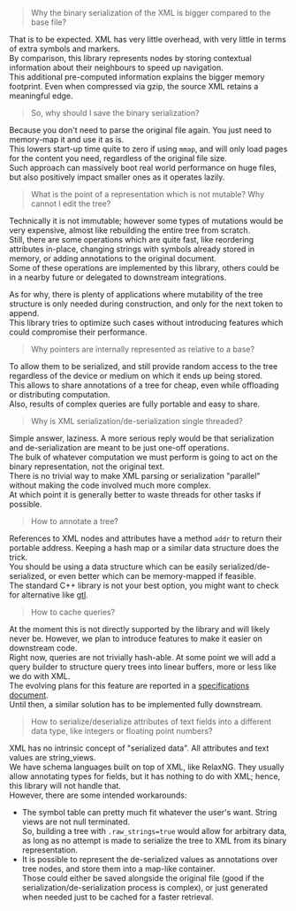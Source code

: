 > Why the binary serialization of the XML is bigger compared to the base file?

That is to be expected. XML has very little overhead, with very little in terms of extra symbols and markers.  
By comparison, this library represents nodes by storing contextual information about their neighbours to speed up navigation.  
This additional pre-computed information explains the bigger memory footprint. Even when compressed via gzip, the source XML retains a meaningful edge.  

> So, why should I save the binary serialization?

Because you don't need to parse the original file again. You just need to memory-map it and use it as is.  
This lowers start-up time quite to zero if using `mmap`, and will only load pages for the content you need, regardless of the original file size.  
Such approach can massively boot real world performance on huge files, but also positively impact smaller ones as it operates lazily.

> What is the point of a representation which is not mutable? Why cannot I edit the tree?

Technically it is not immutable; however some types of mutations would be very expensive, almost like rebuilding the entire tree from scratch.  
Still, there are some operations which are quite fast, like reordering attributes in-place, changing strings with symbols already stored in memory, or adding annotations to the original document.  
Some of these operations are implemented by this library, others could be in a nearby future or delegated to downstream integrations.  

As for why, there is plenty of applications where mutability of the tree structure is only needed during construction, and only for the next token to append.  
This library tries to optimize such cases without introducing features which could compromise their performance.

> Why pointers are internally represented as relative to a base?

To allow them to be serialized, and still provide random access to the tree regardless of the device or medium on which it ends up being stored.  
This allows to share annotations of a tree for cheap, even while offloading or distributing computation.  
Also, results of complex queries are fully portable and easy to share.

> Why is XML serialization/de-serialization single threaded?

Simple answer, laziness. A more serious reply would be that serialization and de-serialization are meant to be just one-off operations.  
The bulk of whatever computation we must perform is going to act on the binary representation, not the original text.  
There is no trivial way to make XML parsing or serialization "parallel" without making the code involved much more complex.  
At which point it is generally better to waste threads for other tasks if possible.

> How to annotate a tree?

References to XML nodes and attributes have a method `addr` to return their portable address. Keeping a hash map or a similar data structure does the trick.  
You should be using a data structure which can be easily serialized/de-serialized, or even better which can be memory-mapped if feasible.  
The standard C++ library is not your best option, you might want to check for alternative like [gtl](https://github.com/greg7mdp/gtl).

> How to cache queries?

At the moment this is not directly supported by the library and will likely never be. However, we plan to introduce features to make it easier on downstream code.  
Right now, queries are not trivially hash-able. At some point we will add a query builder to structure query trees into linear buffers, more or less like we do with XML.  
The evolving plans for this feature are reported in a [specifications document](./specs/query-builder.md).  
Until then, a similar solution has to be implemented fully downstream.

> How to serialize/deserialize attributes of text fields into a different data type, like integers or floating point numbers?

XML has no intrinsic concept of "serialized data". All attributes and text values are string_views.  
We have schema languages built on top of XML, like RelaxNG. They usually allow annotating types for fields, but it has nothing to do with XML; hence, this library will not handle that.  
However, there are some intended workarounds:
- The symbol table can pretty much fit whatever the user's want. String views are not null terminated.  
  So, building a tree with `.raw_strings=true` would allow for arbitrary data, as long as no attempt is made to serialize the tree to XML from its binary representation.
- It is possible to represent the de-serialized values as annotations over tree nodes, and store them into a map-like container.  
  Those could either be saved alongside the original file (good if the serialization/de-serialization process is complex), or just generated when needed just to be cached for a faster retrieval.
